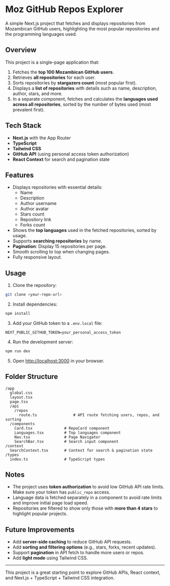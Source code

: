 # Moz GitHub Repos Explorer

A simple Next.js project that fetches and displays repositories from Mozambican GitHub users, highlighting the most popular repositories and the programming languages used.

## Overview

This project is a single-page application that:

1. Fetches the **top 100 Mozambican GitHub users**.
2. Retrieves **all repositories** for each user.
3. Sorts repositories by **stargazers count** (most popular first).
4. Displays a **list of repositories** with details such as name, description, author, stars, and more.
5. In a separate component, fetches and calculates the **languages used across all repositories**, sorted by the number of bytes used (most prevalent first).

## Tech Stack

- **Next.js** with the App Router
- **TypeScript**
- **Tailwind CSS**
- **GitHub API** (using personal access token authorization)
- **React Context** for search and pagination state

## Features

- Displays repositories with essential details:
  - Name
  - Description
  - Author username
  - Author avatar
  - Stars count
  - Repository link
  - Forks count
- Shows the **top languages** used in the fetched repositories, sorted by usage.
- Supports **searching repositories** by name.
- **Pagination**: Display 15 repositories per page.
- Smooth scrolling to top when changing pages.
- Fully responsive layout.

## Usage

1. Clone the repository:

```bash
git clone <your-repo-url>
```

2. Install dependencies:

```bash
npm install
```

3. Add your GitHub token to a `.env.local` file:

```
NEXT_PUBLIC_GITHUB_TOKEN=your_personal_access_token
```

4. Run the development server:

```bash
npm run dev
```

5. Open [http://localhost:3000](http://localhost:3000) in your browser.

## Folder Structure

```
/app
  global.css
  layout.tsx
  page.tsx
  /api
    /repos
      route.ts                # API route fetching users, repos, and sorting
  /components
    Card.tsx              # RepoCard component
    Languages.tsx         # Top languages component
    Nav.tsx               # Page Navigator
    SearchBar.tsx         # Search input component
/context
  SearchContext.tsx       # Context for search & pagination state
/types
  index.ts                # TypeScript types
```

## Notes

- The project uses **token authorization** to avoid low GitHub API rate limits. Make sure your token has `public_repo` access.
- Language data is fetched separately in a component to avoid rate limits and improve initial page load speed.
- Repositories are filtered to show only those with **more than 4 stars** to highlight popular projects.

## Future Improvements

- Add **server-side caching** to reduce GitHub API requests.
- Add **sorting and filtering options** (e.g., stars, forks, recent updates).
- Support **pagination** in API fetch to handle more users or repos.
- Add **light mode** using Tailwind CSS.

---

This project is a great starting point to explore GitHub APIs, React context, and Next.js + TypeScript + Tailwind CSS integration.
